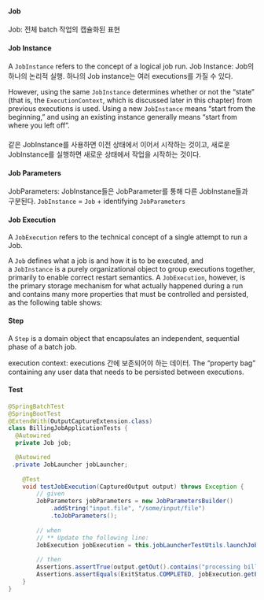 #### Job
Job: 전체 batch 작업의 캡슐화된 표현

#### Job Instance
A `JobInstance` refers to the concept of a logical job run.
Job Instance: Job의 하나의 논리적 실행. 하나의 Job instance는 여러 executions를 가질 수 있다.

However, using the same `JobInstance` determines whether or not the “state” (that is, the `ExecutionContext`, which is discussed later in this chapter) from previous executions is used. Using a new `JobInstance` means “start from the beginning,” and using an existing instance generally means “start from where you left off”.
#### [](https://docs.spring.io/spring-batch/docs/5.0.4/reference/html/domain.html#jobParameters)

같은 JobInstance를 사용하면 이전 상태에서 이어서 시작하는 것이고, 새로운 JobInstance를 실행하면 새로운 상태에서 작업을 시작하는 것이다.


#### Job Parameters
JobParameters: JobInstance들은 JobParameter를 통해 다른 JobInstane들과 구분된다.
`JobInstance` = `Job` + identifying `JobParameters`

#### Job Execution
A `JobExecution` refers to the technical concept of a single attempt to run a Job.

A `Job` defines what a job is and how it is to be executed, and a `JobInstance` is a purely organizational object to group executions together, primarily to enable correct restart semantics. A `JobExecution`, however, is the primary storage mechanism for what actually happened during a run and contains many more properties that must be controlled and persisted, as the following table shows:

#### Step
A `Step` is a domain object that encapsulates an independent, sequential phase of a batch job.

execution context: 
executions 간에 보존되어야 하는 데이터.
The “property bag” containing any user data that needs to be persisted between executions.


#### Test


```java
@SpringBatchTest
@SpringBootTest
@ExtendWith(OutputCaptureExtension.class)
class BillingJobApplicationTests {
  @Autowired
  private Job job;

  @Autowired
 .private JobLauncher jobLauncher;
 
    @Test
    void testJobExecution(CapturedOutput output) throws Exception {
        // given
        JobParameters jobParameters = new JobParametersBuilder()
            .addString("input.file", "/some/input/file")
            .toJobParameters();
    
        // when
        // ** Update the following line:
        JobExecution jobExecution = this.jobLauncherTestUtils.launchJob(jobParameters);
    
        // then
        Assertions.assertTrue(output.getOut().contains("processing billing information from file /some/input/file"));
        Assertions.assertEquals(ExitStatus.COMPLETED, jobExecution.getExitStatus());
    }
}
```